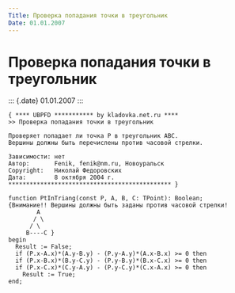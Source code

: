 ```yaml
---
Title: Проверка попадания точки в треугольник
Date: 01.01.2007
---
```



Проверка попадания точки в треугольник
======================================

::: {.date}
01.01.2007
:::

    { **** UBPFD *********** by kladovka.net.ru ****
    >> Проверка попадания точки в треугольник
     
    Проверяет попадает ли точка P в треугольник ABC.
    Вершины должны быть перечислены против часовой стрелки.
     
    Зависимости: нет
    Автор:       Fenik, fenik@nm.ru, Новоуральск
    Copyright:   Николай Федоровских
    Дата:        8 октября 2004 г.
    ********************************************** }
     
    function PtInTriang(const P, A, B, C: TPoint): Boolean;
    {Внимание!! Вершины должны быть заданы против часовой стрелки!
            A
           / \
          / \
         B----C }
    begin
      Result := False;
      if (P.x-A.x)*(A.y-B.y) - (P.y-A.y)*(A.x-B.x) >= 0 then
      if (P.x-B.x)*(B.y-C.y) - (P.y-B.y)*(B.x-C.x) >= 0 then
      if (P.x-C.x)*(C.y-A.y) - (P.y-C.y)*(C.x-A.x) >= 0 then
        Result := True;
    end;

